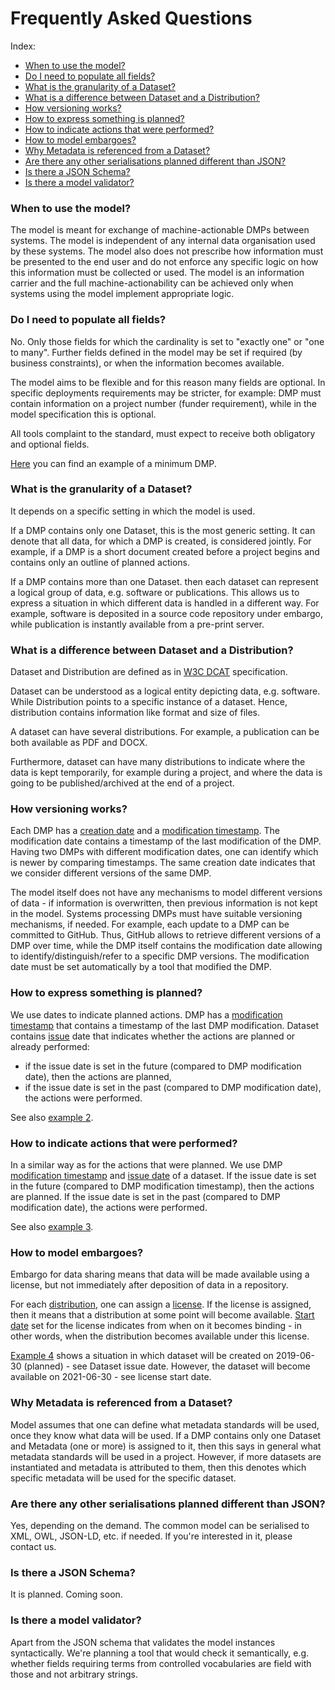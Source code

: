 <h1> Frequently Asked Questions </h1>
Index:

* [When to use the model?](#when-to-use-the-model)
* [Do I need to populate all fields?](#do-i-need-to-populate-all-fields)
* [What is the granularity of a Dataset?](#what-is-the-granularity-of-a-dataset)
* [What is a difference between Dataset and a Distribution?](#what-is-a-difference-between-dataset-and-a-distribution)
* [How versioning works?](#how-versioning-works)
* [How to express something is planned?](#how-to-express-something-is-planned)
* [How to indicate actions that were performed?](#how-to-indicate-actions-that-were-performed)
* [How to model embargoes?](#how-to-model-embargoes)
* [Why Metadata is referenced from a Dataset?](#why-metadata-is-referenced-from-a-dataset)
* [Are there any other serialisations planned different than JSON?](#are-there-any-other-serialisations-planned-different-tham-json)
* [Is there a JSON Schema?](#is-there-a-json-schema)
* [Is there a model validator?](#is-there-a-model-validator)

### When to use the model?
The model is meant for exchange of machine-actionable DMPs between systems. The model is independent of any internal data organisation used by these systems. The model also does not prescribe how information must be presented to the end user and do not enforce any specific logic on how this information must be collected or used. The model is an information carrier and the full machine-actionability can be achieved only when systems using the model implement appropriate logic.

### Do I need to populate all fields?
No. Only those fields for which the cardinality is set to "exactly one" or "one to many". Further fields defined in the model may be set if required (by business constraints), or when the information becomes available. 

The model aims to be flexible and for this reason many fields are optional. In specific deployments requirements may be stricter, for example: DMP must contain information on a project number (funder requirement), while in the model specification this is optional. 

All tools complaint to the standard, must expect to receive both obligatory and optional fields.

[Here](https://github.com/RDA-DMP-Common/RDA-DMP-Common-Standard/blob/master/examples/JSON/ex8-dmp-minimal-content.json) you can find an example of a minimum DMP.

### What is the granularity of a Dataset?
It depends on a specific setting in which the model is used. 

If a DMP contains only one Dataset, this is the most generic setting. It can denote that all data, for which a DMP is created, is considered jointly. For example, if a DMP is a short document created before a project begins and contains only an outline of planned actions.

If a DMP contains more than one Dataset. then each dataset can represent a logical group of data, e.g. software or publications. This allows us to express a situation in which different data is handled in a different way. For example, software is deposited in a source code repository under embargo, while publication is instantly available from a pre-print server. 

### What is a difference between Dataset and a Distribution?
Dataset and Distribution are defined as in [W3C DCAT]( https://www.w3.org/TR/vocab-dcat/) specification.

Dataset can be understood as a logical entity depicting data, e.g. software. While Distribution points to a specific instance of a dataset. Hence, distribution contains information like format and size of files. 

A dataset can have several distributions. For example, a publication can be both available as PDF and DOCX. 

Furthermore, dataset can have many distributions to indicate where the data is kept temporarily, for example during a project, and where the data is going to be published/archived at the end of a project. 

### How versioning works?
Each DMP has a [creation date](https://github.com/RDA-DMP-Common/RDA-DMP-Common-Standard/blob/master/docs/index.md#dmp_created) and a [modification timestamp](https://github.com/RDA-DMP-Common/RDA-DMP-Common-Standard/blob/master/docs/index.md#dmp_modified_tree). The modification date contains a timestamp of the last modification of the DMP. Having two DMPs with different modification dates, one can identify which is newer by comparing timestamps. The same creation date indicates that we consider different versions of the same DMP. 

The model itself does not have any mechanisms to model different versions of data - if information is overwritten, then previous information is not kept in the model. Systems processing DMPs must have suitable versioning mechanisms, if needed. For example, each update to a DMP can be committed to GitHub. Thus, GitHub allows to retrieve different versions of a DMP over time, while the DMP itself contains the modification date allowing to identify/distinguish/refer to a specific DMP versions. The modification date must be set automatically by a tool that modified the DMP.

### How to express something is planned?
We use dates to indicate planned actions. DMP has a [modification timestamp](https://github.com/RDA-DMP-Common/RDA-DMP-Common-Standard/blob/master/docs/index.md#dmp_modified_tree) that contains a timestamp of the last DMP modification. Dataset contains [issue](https://github.com/RDA-DMP-Common/RDA-DMP-Common-Standard/blob/master/docs/index.md#dataset_issued) date that indicates whether the actions are planned or already performed:
- if the issue date is set in the future (compared to DMP modification date), then the actions are planned,
- if the issue date is set in the past (compared to DMP modification date), the actions were performed.

See also [example 2](https://github.com/RDA-DMP-Common/RDA-DMP-Common-Standard/blob/master/examples/JSON/ex2-dataset-planned.json).

### How to indicate actions that were performed?
In a similar way as for the actions that were planned. We use DMP [modification timestamp](https://github.com/RDA-DMP-Common/RDA-DMP-Common-Standard/blob/master/docs/index.md#dmp_modified_tree) and [issue date](https://github.com/RDA-DMP-Common/RDA-DMP-Common-Standard/blob/master/docs/index.md#dataset_issued) of a dataset. If the issue date is set in the future (compared to DMP modification timestamp), then the actions are planned. If the issue date is set in the past (compared to DMP modification date), the actions were performed.

See also [example 3](https://github.com/RDA-DMP-Common/RDA-DMP-Common-Standard/blob/master/examples/JSON/ex3-dataset-finished.json).

### How to model embargoes?
Embargo for data sharing means that data will be made available using a license, but not immediately after deposition of data in a repository. 

For each [distribution](https://github.com/RDA-DMP-Common/RDA-DMP-Common-Standard/blob/master/docs/index.md#distribution_table), one can assign a [license](https://github.com/RDA-DMP-Common/RDA-DMP-Common-Standard/blob/master/docs/index.md#license_table). If the license is assigned, then it means that a distribution at some point will become available. [Start date](https://github.com/RDA-DMP-Common/RDA-DMP-Common-Standard/blob/master/docs/index.md#license_start_date) set for the license indicates from when on it becomes binding - in other words, when the distribution becomes available under this license.

[Example 4](https://github.com/RDA-DMP-Common/RDA-DMP-Common-Standard/blob/master/examples/JSON/ex4-dataset-embargo.json) shows a situation in which dataset will be created on 2019-06-30 (planned) - see Dataset issue date. However, the dataset will become available on 2021-06-30 - see license start date.



### Why Metadata is referenced from a Dataset?
Model assumes that one can define what metadata standards will be used, once they know what data will be used. 
If a DMP contains only one Dataset and Metadata (one or more) is assigned to it, then this says in general what metadata standards will be used in a project. However, if more datasets are instantiated and metadata is attributed to them, then this denotes which specific metadata will be used for the specific dataset. 



### Are there any other serialisations planned different than JSON?
Yes, depending on the demand. The common model can be serialised to XML, OWL, JSON-LD, etc. if needed. If you're interested in it, please contact us.

### Is there a JSON Schema?
It is planned. Coming soon.

### Is there a model validator?
Apart from the JSON schema that validates the model instances syntactically. We're planning a tool that would check it semantically, e.g. whether fields requiring terms from controlled vocabularies are field with those and not arbitrary strings.
